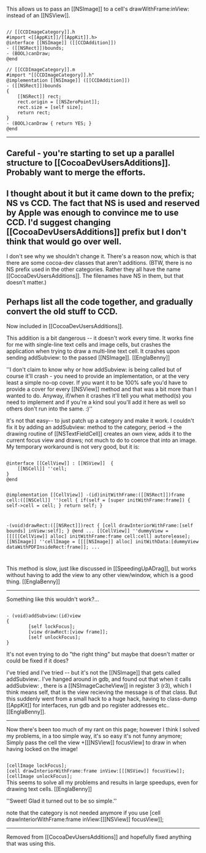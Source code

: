 This allows us to pass an [[NSImage]] to a cell's drawWithFrame:inView: instead of an [[NSView]].

<code>
// [[CCDImageCategory]].h
#import <[[AppKit]]/[[AppKit]].h>
@interface [[NSImage]] ([[CCDAddition]])
- ([[NSRect]])bounds;
- (BOOL)canDraw;
@end
</code>

<code>
// [[CCDImageCategory]].m
#import "[[CCDImageCategory]].h"
@implementation [[NSImage]] ([[CCDAddition]])
- ([[NSRect]])bounds
{
    [[NSRect]] rect;
    rect.origin = [[NSZeroPoint]];
    rect.size = [self size];
    return rect;
}
- (BOOL)canDraw { return YES; }
@end
</code>

----

Careful - you're starting to set up a parallel structure to [[CocoaDevUsersAdditions]].  Probably want to merge the efforts.
----

I thought about it but it came down to the prefix; NS vs CCD. The fact that NS is used and reserved by Apple was enough to convince me to use CCD. I'd suggest changing [[CocoaDevUsersAdditions]] prefix but I don't think that would go over well.
---- 

I don't see why we shouldn't change it.  There's a reason now, which is that there are some cocoa-dev classes that aren't additions. (BTW, there is no NS prefix used in the other categories.  Rather they all have the name [[CocoaDevUsersAdditions]].  The filenames have NS in them, but that doesn't matter.)

Perhaps list all the code together, and gradually convert the old stuff to CCD.
----

Now included in [[CocoaDevUsersAdditions]].



This addition is a bit dangerous -- it doesn't work every time. It works fine for me with single-line text cells and image cells, but crashes the application when trying to draw a multi-line text cell. It crashes upon sending addSubview: to the passed [[NSImage]]. [[EnglaBenny]]

''I don't claim to know why or how addSubview: is being called but of course it'll crash - you need to provide an implementation, or at the very least a simple no-op cover. If you want it to be 100% safe you'd have to provide a cover for every [[NSView]] method and that was a bit more than I wanted to do. Anyway, if/when it crashes it'll tell you what method(s) you need to implement and if you're a kind soul you'll add it here as well so others don't run into the same. :)''


It's not that easy-- to just patch up a category and make it work. I couldn't fix it by adding an addSubview: method to the category, period -> the drawing routine of [[NSTextFieldCell]] creates an own view, adds it to the current focus view and draws; not much to do to coerce that into an image. My temporary workaround is not very good, but it is:

<code>
@interface [[CellView]] : [[NSView]]  {
	[[NSCell]] ''cell;
}
@end

@implementation [[CellView]]
-(id)initWithFrame:([[NSRect]])frame cell:([[NSCell]] '')cell {
	if(self = [super initWithFrame:frame]) {
		self->cell = cell;
	}
	return self;
}

-(void)drawRect:([[NSRect]])rect {
	[cell drawInteriorWithFrame:[self bounds] inView:self];
}
@end
...
[[CellView]] ''dummyView = [[[[[CellView]] alloc] initWithFrame:frame cell:cell] autorelease];
[[NSImage]] ''cellImage = [[[[NSImage]] alloc] initWithData:[dummyView dataWithPDFInsideRect:frame]];
...

</code>

This method is slow, just like discussed in [[SpeedingUpADrag]], but works without having to add the view to any other view/window, which is a good thing. [[EnglaBenny]]

----
Something like this wouldn't work?...

<code>
- (void)addSubview:(id)view
{
        [self lockFocus];
        [view drawRect:[view frame]];
        [self unlockFocus];
}
</code>

It's not even trying to do "the right thing" but maybe that doesn't matter or could be fixed if it does?

I've tried and I've tried -- but it's not the [[NSImage]] that gets called addSubview:. I've hanged around in gdb, and found out that when it calls addSubview: , there is a [[NSImageCacheView]] in register 3 (r3), which I think means self, that is the view recieving the message is of that class. But this suddenly went from a small hack to a huge hack, having to class-dump [[AppKit]] for interfaces, run gdb and po register addresses etc.. [[EnglaBenny]]. 


----
Now there's been too much of my rant on this page; however I think I solved my problems, in a too simple way, it's so easy it's not funny anymore; Simply pass the cell the view +[[[NSView]] focusView] to draw in when having locked on the image!

<code>
[cellImage lockFocus];
[cell drawInteriorWithFrame:frame inView:[[[NSView]] focusView]];
[cellImage unlockFocus];
</code>
This seems to solve all my problems and results in large speedups, even for drawing text cells. [[EnglaBenny]]

''Sweet! Glad it turned out to be so simple.''

note that the category is not needed anymore if you use [cell drawInteriorWithFrame:frame inView:[[[NSView]] focusView]];

----
Removed from [[CocoaDevUsersAdditions]] and hopefully fixed anything that was using this.